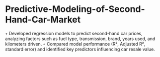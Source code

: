 # Predictive-Modeling-of-Second-Hand-Car-Market
◦ Developed regression models to predict second-hand car prices, analyzing factors such as fuel type, transmission, brand, years used, and kilometers driven.
◦ Compared model performance (R², Adjusted R², standard error) and identified key predictors influencing car resale value.
